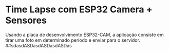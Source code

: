 # Time Lapse com ESP32 Camera + Sensores 
Usando a placa de desenvolvimento ESP32-CAM, a aplicação consiste em tirar uma foto em determinado período e enviar para o servidor.
##sdasdASDasdASDasdASDas